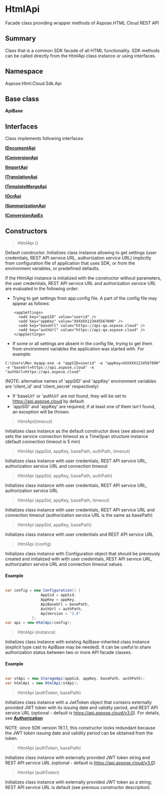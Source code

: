 # HtmlApi

Facade class providing wrapper methods of Aspose.HTML Cloud REST API

## Summary

Class that is a common SDK facade of all HTML functionality. 
SDK methods can be called directly from the HtmlApi class instance or using interfaces.

## Namespace 

Aspose.Html.Cloud.Sdk.Api

## Base class

**ApiBase**

## Interfaces

Class implements following interfaces:

[**IDocumentApi**](DocumentApi.md)

[**IConversionApi**](ConversionApi.md)

[**IImportApi**](ImportApi.md)

[**ITranslationApi**](TranslationApi.md)

[**ITemplateMergeApi**](TemplateMergeApi.md)

[**IOcrApi**](OcrApi.md)

[**ISummarizationApi**](SummarizationApi.md)

[**IConversionApiEx**](IConversionApiEx.md)

## Constructors

> HtmlApi ()

Default constructor. Initializes class instance allowing to get settings (user credentials, REST API service URL, authorization service URL) implicitly from configuration file of application that uses SDK, or from the environment variables, or predefined defaults.

If the HtmlApi instance is initialized with the constructor without parameters, the user credentials, REST API service URL and authorization service URL are evaluated in the following order:
* Trying to get settings from app.config file. A part of the config file may appear as follows:
```
    <appSettings>
      <add key="appSID" value="userid" />
      <add key="appKey" value="XXXXXX123445567890" />
      <add key="baseUrl" value="https://api-qa.aspose.cloud" />
      <add key="authUrl" value="https://api-qa.aspose.cloud" />
    </appSettings>
```
* If some or all settings are absent in the config file, trying to get them from environment variables the application was started with. For example:

```
C:\Users\Me> myapp.exe -e "appSID=userid" -e "appKey=XXXXXX1234567890" -e "baseUrl=https://api.aspose.cloud" -e "authUrl=https://api.aspose.cloud" 
```

(NOTE: alternative names of 'appSID' and 'appKey' environment variables are 'client_id' and 'client_secret' respectively)
* If 'baseUrl' or 'authUrl' are not found, they will be set to https://api.aspose.cloud by default.
* 'appSID' and 'appKey' are required; if at least one of them isn't found, an exception will be thrown.

> HtmlApi(timeout)

Initializes class instance as the default constructor does (see above) and sets the service connection timeout as a TimeSpan structure instance (default connection timeout is 5 min)

> HtmlApi (appSid, appKey, basePath, authPath, timeout)

Initializes class instance with user credentials, REST API service URL, authorization service URL and connection timeout

> HtmlApi (appSid, appKey, basePath, authPath)

Initializes class instance with user credentials, REST API service URL, authorization service URL 

> HtmlApi (appSid, appKey, basePath, timeout)

Initializes class instance with user credentials, REST API service URL and connection timeout (authorization service URL is the same as basePath)

> HtmlApi (appSid, appKey, basePath)

Initializes class instance with user credentials and REST API service URL

> HtmlApi (config)

Initializes class instance with Configuration object that should be previously created and initialized with with user credentials, REST API service URL, authorization service URL and connection timeout values.

#### Example

```csharp

var config = new Configuration() {
                AppSid = appSid,
				AppKey = appKey,
				ApiBaseUrl = basePath,
				AuthUrl = authPath,
				ApiVersion = "3.0"
            };
var api = new HtmlApi(config);

```

> HtmlApi (instance)

Initializes class instance with existing ApiBase-inherited class instance (explicit type cast to ApiBase may be needed). It can be useful to share authorization status between two or more API facade classes.

#### Example

```csharp

var stApi = new StorageApi(appSid, appKey, basePath, authPath);
var htmlApi = new HtmlApi(stApi);

```

> HtmlApi (authToken, basePath)

Initializes class instance with a JwtToken object that contains externally provided JWT token with its issuing date and validity period, and REST API service URL (optional - default is https://api.aspose.cloud/v3.0). For details, see [**Authorization**](Authorization.md)

NOTE: since SDK version 19.1.1, this constructor looks redundant because the JWT token issuing date and validity period can be obtained from the token.


> HtmlApi (authToken, basePath)

Initializes class instance with externally provided JWT token string and REST API service URL (optional - default is https://api.aspose.cloud/v3.0)


> HtmlApi (authToken)

Initializes class instance with externally provided JWT token as a string; REST API service URL is default (see previous constructor description)





